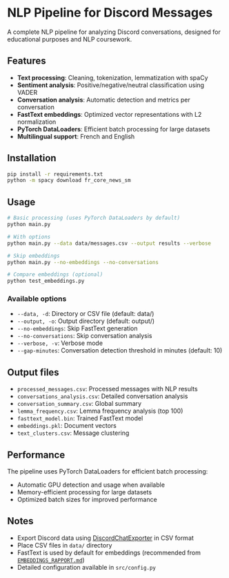 # NLP Pipeline for Discord Messages

A complete NLP pipeline for analyzing Discord conversations, designed for educational purposes and NLP coursework.

## Features

- **Text processing**: Cleaning, tokenization, lemmatization with spaCy
- **Sentiment analysis**: Positive/negative/neutral classification using VADER
- **Conversation analysis**: Automatic detection and metrics per conversation
- **FastText embeddings**: Optimized vector representations with L2 normalization
- **PyTorch DataLoaders**: Efficient batch processing for large datasets
- **Multilingual support**: French and English

## Installation

```bash
pip install -r requirements.txt
python -m spacy download fr_core_news_sm
```

## Usage

```bash
# Basic processing (uses PyTorch DataLoaders by default)
python main.py

# With options
python main.py --data data/messages.csv --output results --verbose

# Skip embeddings
python main.py --no-embeddings --no-conversations

# Compare embeddings (optional)
python test_embeddings.py
```

### Available options

- `--data, -d`: Directory or CSV file (default: data/)
- `--output, -o`: Output directory (default: output/)
- `--no-embeddings`: Skip FastText generation
- `--no-conversations`: Skip conversation analysis
- `--verbose, -v`: Verbose mode
- `--gap-minutes`: Conversation detection threshold in minutes (default: 10)

## Output files

- `processed_messages.csv`: Processed messages with NLP results
- `conversations_analysis.csv`: Detailed conversation analysis
- `conversation_summary.csv`: Global summary
- `lemma_frequency.csv`: Lemma frequency analysis (top 100)
- `fasttext_model.bin`: Trained FastText model
- `embeddings.pkl`: Document vectors
- `text_clusters.csv`: Message clustering

## Performance

The pipeline uses PyTorch DataLoaders for efficient batch processing:
- Automatic GPU detection and usage when available
- Memory-efficient processing for large datasets
- Optimized batch sizes for improved performance

## Notes

- Export Discord data using [DiscordChatExporter](https://github.com/Tyrrrz/DiscordChatExporter) in CSV format
- Place CSV files in `data/` directory
- FastText is used by default for embeddings (recommended from [`EMBEDDINGS_RAPPORT.md`](./EMBEDDINGS_RAPPORT.md))
- Detailed configuration available in `src/config.py`
